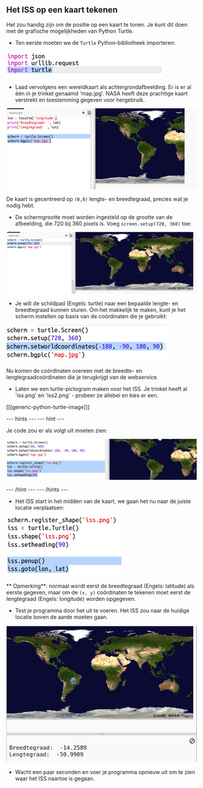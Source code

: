 ## Het ISS op een kaart tekenen

Het zou handig zijn om de positie op een kaart te tonen. Je kunt dit doen met de grafische mogelijkheden van Python Turtle.

+ Ten eerste moeten we de `Turtle` Python-bibliotheek importeren:

![screenshot](images/iss-turtle.png)

+ Laad vervolgens een wereldkaart als achtergrondafbeelding. Er is er al één in je trinket genaamd 'map.jpg'. NASA heeft deze prachtige kaart verstrekt en toestemming gegeven voor hergebruik. 

![screenshot](images/iss-map.png)

De kaart is gecentreerd op `(0,0)` lengte- en breedtegraad, precies wat je nodig hebt.

+ De schermgrootte moet worden ingesteld op de grootte van de afbeelding, die 720 bij 360 pixels is. Voeg `screen.setup(720, 360)` toe:

![screenshot](images/iss-setup.png)

+ Je wilt de schildpad (Engels: turtle) naar een bepaalde lengte- en breedtegraad kunnen sturen. Om het makkelijk te maken, kunt je het scherm instellen op basis van de coördinaten die je gebruikt:

![screenshot](images/iss-world.png)

Nu komen de coördinaten overeen met de breedte- en lengtegraadcoördinaten die je terugkrijgt van de webservice.

+ Laten we een turtle-pictogram maken voor het ISS. Je trinket heeft al 'iss.png' en 'iss2.png' - probeer ze allebei en kies er een. 

[[[generic-python-turtle-image]]]

--- hints --- --- hint ---

Je code zou er als volgt uit moeten zien:

![screenshot](images/iss-image.png)

--- /hint --- --- /hints ---

+ Het ISS start in het midden van de kaart, we gaan het nu naar de juiste locatie verplaatsen:

![screenshot](images/iss-plot.png)

** Opmerking**: normaal wordt eerst de breedtegraad (Engels: latitude) als eerste gegeven, maar om de `(x, y)` coördinaten te tekenen moet eerst de lengtegraad (Engels: longitude) worden opgegeven.

+ Test je programma door het uit te voeren. Het ISS zou naar de huidige locatie boven de aarde moeten gaan. 

![screenshot](images/iss-plotted.png)

+ Wacht een paar seconden en voer je programma opnieuw uit om te zien waar het ISS naartoe is gegaan.
